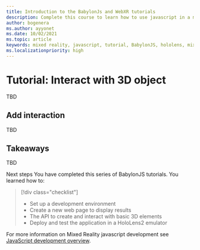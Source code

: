 ```yaml
---
title: Introduction to the BabylonJs and WebXR tutorials
description: Complete this course to learn how to use javascript in a mixed reality application.
author: bogenera
ms.author: ayyonet
ms.date: 10/02/2021
ms.topic: article
keywords: mixed reality, javascript, tutorial, BabylonJS, hololens, mixed reality, UWP, Windows 10
ms.localizationpriority: high
---
```


# Tutorial: Interact with 3D object

TBD

## Add interaction

TBD

## Takeaways

TBD

Next steps
You have completed this series of BabylonJS tutorials. You learned how to:
> [!div class="checklist"]
> * Set up a development environment
> * Create a new web page to display results
> * The API to create and interact with basic 3D elements
> * Deploy and test the application in a HoloLens2 emulator

For more information on Mixed Reality javascript development see [JavaScript development overview](../javascript-development-overview.md).